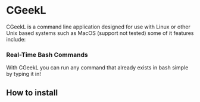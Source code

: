 # CGeekL
CGeekL is a command line application designed for use with Linux or other Unix based systems such as MacOS (support not tested) some of it features include:
### Real-Time Bash Commands
With CGeekL you can run any command that already exists in bash simple by typing it in!
## How to install